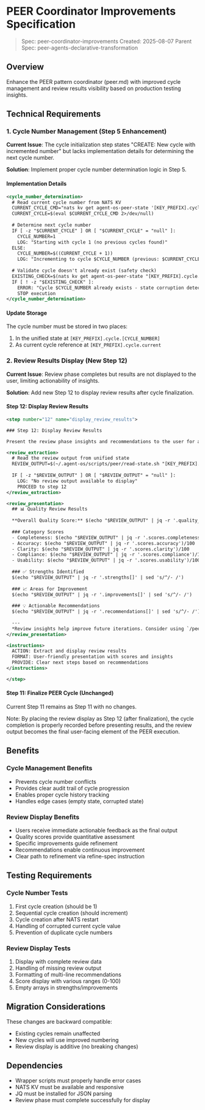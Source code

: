 # PEER Coordinator Improvements Specification

> Spec: peer-coordinator-improvements
> Created: 2025-08-07
> Parent Spec: peer-agents-declarative-transformation

## Overview

Enhance the PEER pattern coordinator (peer.md) with improved cycle management and review results visibility based on production testing insights.

## Technical Requirements

### 1. Cycle Number Management (Step 5 Enhancement)

**Current Issue**: The cycle initialization step states "CREATE: New cycle with incremented number" but lacks implementation details for determining the next cycle number.

**Solution**: Implement proper cycle number determination logic in Step 5.

#### Implementation Details

```xml
<cycle_number_determination>
  # Read current cycle number from NATS KV
  CURRENT_CYCLE_CMD="nats kv get agent-os-peer-state '[KEY_PREFIX].cycle.current' --raw"
  CURRENT_CYCLE=$(eval $CURRENT_CYCLE_CMD 2>/dev/null)
  
  # Determine next cycle number
  IF [ -z "$CURRENT_CYCLE" ] OR [ "$CURRENT_CYCLE" = "null" ]:
    CYCLE_NUMBER=1
    LOG: "Starting with cycle 1 (no previous cycles found)"
  ELSE:
    CYCLE_NUMBER=$((CURRENT_CYCLE + 1))
    LOG: "Incrementing to cycle $CYCLE_NUMBER (previous: $CURRENT_CYCLE)"
  
  # Validate cycle doesn't already exist (safety check)
  EXISTING_CHECK=$(nats kv get agent-os-peer-state "[KEY_PREFIX].cycle.$CYCLE_NUMBER" 2>/dev/null)
  IF [ ! -z "$EXISTING_CHECK" ]:
    ERROR: "Cycle $CYCLE_NUMBER already exists - state corruption detected"
    STOP execution
</cycle_number_determination>
```

#### Update Storage

The cycle number must be stored in two places:
1. In the unified state at `[KEY_PREFIX].cycle.[CYCLE_NUMBER]`
2. As current cycle reference at `[KEY_PREFIX].cycle.current`

### 2. Review Results Display (New Step 12)

**Current Issue**: Review phase completes but results are not displayed to the user, limiting actionability of insights.

**Solution**: Add new Step 12 to display review results after cycle finalization.

#### Step 12: Display Review Results

```xml
<step number="12" name="display_review_results">

### Step 12: Display Review Results

Present the review phase insights and recommendations to the user for actionable feedback.

<review_extraction>
  # Read the review output from unified state
  REVIEW_OUTPUT=$(~/.agent-os/scripts/peer/read-state.sh "[KEY_PREFIX].cycle.[CYCLE_NUMBER]" | jq -r '.phases.review.output')
  
  IF [ -z "$REVIEW_OUTPUT" ] OR [ "$REVIEW_OUTPUT" = "null" ]:
    LOG: "No review output available to display"
    PROCEED to step 12
</review_extraction>

<review_presentation>
  ## 📊 Quality Review Results
  
  **Overall Quality Score:** $(echo "$REVIEW_OUTPUT" | jq -r '.quality_score')/100
  
  ### Category Scores
  - Completeness: $(echo "$REVIEW_OUTPUT" | jq -r '.scores.completeness')/100
  - Accuracy: $(echo "$REVIEW_OUTPUT" | jq -r '.scores.accuracy')/100  
  - Clarity: $(echo "$REVIEW_OUTPUT" | jq -r '.scores.clarity')/100
  - Compliance: $(echo "$REVIEW_OUTPUT" | jq -r '.scores.compliance')/100
  - Usability: $(echo "$REVIEW_OUTPUT" | jq -r '.scores.usability')/100
  
  ### ✅ Strengths Identified
  $(echo "$REVIEW_OUTPUT" | jq -r '.strengths[]' | sed 's/^/- /')
  
  ### 📈 Areas for Improvement  
  $(echo "$REVIEW_OUTPUT" | jq -r '.improvements[]' | sed 's/^/- /')
  
  ### 💡 Actionable Recommendations
  $(echo "$REVIEW_OUTPUT" | jq -r '.recommendations[]' | sed 's/^/- /')
  
  ---
  *Review insights help improve future iterations. Consider using `/peer --instruction=refine-spec` to address recommendations.*
</review_presentation>

<instructions>
  ACTION: Extract and display review results
  FORMAT: User-friendly presentation with scores and insights
  PROVIDE: Clear next steps based on recommendations
</instructions>

</step>
```

#### Step 11: Finalize PEER Cycle (Unchanged)

Current Step 11 remains as Step 11 with no changes.

Note: By placing the review display as Step 12 (after finalization), the cycle completion is properly recorded before presenting results, and the review output becomes the final user-facing element of the PEER execution.

## Benefits

### Cycle Management Benefits
- Prevents cycle number conflicts
- Provides clear audit trail of cycle progression
- Enables proper cycle history tracking
- Handles edge cases (empty state, corrupted state)

### Review Display Benefits  
- Users receive immediate actionable feedback as the final output
- Quality scores provide quantitative assessment
- Specific improvements guide refinement
- Recommendations enable continuous improvement
- Clear path to refinement via refine-spec instruction

## Testing Requirements

### Cycle Number Tests
1. First cycle creation (should be 1)
2. Sequential cycle creation (should increment)
3. Cycle creation after NATS restart
4. Handling of corrupted current cycle value
5. Prevention of duplicate cycle numbers

### Review Display Tests
1. Display with complete review data
2. Handling of missing review output
3. Formatting of multi-line recommendations
4. Score display with various ranges (0-100)
5. Empty arrays in strengths/improvements

## Migration Considerations

These changes are backward compatible:
- Existing cycles remain unaffected
- New cycles will use improved numbering
- Review display is additive (no breaking changes)

## Dependencies

- Wrapper scripts must properly handle error cases
- NATS KV must be available and responsive
- JQ must be installed for JSON parsing
- Review phase must complete successfully for display